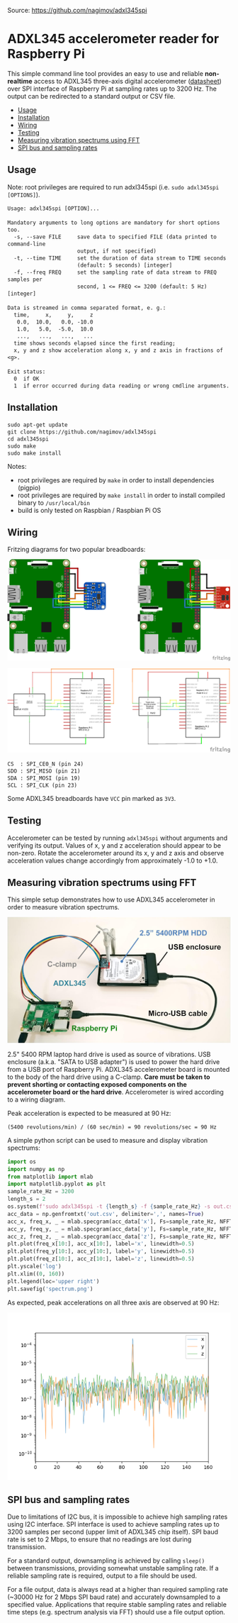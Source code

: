 Source: https://github.com/nagimov/adxl345spi

# ADXL345 accelerometer reader for Raspberry Pi

This simple command line tool provides an easy to use and reliable **non-realtime** access to ADXL345 three-axis digital accelerometer ([datasheet][adxl_manual]) over SPI interface of Raspberry Pi at sampling rates up to 3200 Hz. The output can be redirected to a standard output or CSV file.

- [Usage](#usage)
- [Installation](#installation)
- [Wiring](#wiring)
- [Testing](#testing)
- [Measuring vibration spectrums using FFT](#measuring-vibration-spectrums-using-fft)
- [SPI bus and sampling rates](#spi-bus-and-sampling-rates)

## Usage

Note: root privileges are required to run adxl345spi (i.e. `sudo adxl345spi [OPTIONS]`).

```
Usage: adxl345spi [OPTION]...

Mandatory arguments to long options are mandatory for short options too.
  -s, --save FILE     save data to specified FILE (data printed to command-line
                      output, if not specified)
  -t, --time TIME     set the duration of data stream to TIME seconds
                      (default: 5 seconds) [integer]
  -f, --freq FREQ     set the sampling rate of data stream to FREQ samples per
                      second, 1 <= FREQ <= 3200 (default: 5 Hz) [integer]

Data is streamed in comma separated format, e. g.:
  time,     x,     y,     z
   0.0,  10.0,   0.0, -10.0
   1.0,   5.0,  -5.0,  10.0
   ...,   ...,   ...,   ...
  time shows seconds elapsed since the first reading;
  x, y and z show acceleration along x, y and z axis in fractions of <g>.

Exit status:
  0  if OK
  1  if error occurred during data reading or wrong cmdline arguments.
```

## Installation

```
sudo apt-get update
git clone https://github.com/nagimov/adxl345spi
cd adxl345spi
sudo make
sudo make install
```

Notes:

- root privileges are required by `make` in order to install dependencies (pigpio)
- root privileges are required by `make install` in order to install compiled binary to `/usr/local/bin`
- build is only tested on Raspbian / Raspbian Pi OS

## Wiring

Fritzing diagrams for two popular breadboards:

![adxl345spi_bb][adxl345spi_bb_png]

![adxl345spi_schem][adxl345spi_schem_png]

```
CS  : SPI_CE0_N (pin 24)
SDO : SPI_MISO (pin 21)
SDA : SPI_MOSI (pin 19)
SCL : SPI_CLK (pin 23)
```

Some ADXL345 breadboards have `VCC` pin marked as `3V3`.

## Testing

Accelerometer can be tested by running `adxl345spi` without arguments and verifying its output. Values of x, y and z acceleration should appear to be non-zero. Rotate the accelerometer around its x, y and z axis and observe acceleration values change accordingly from approximately -1.0 to +1.0.

## Measuring vibration spectrums using FFT

This simple setup demonstrates how to use ADXL345 accelerometer in order to measure vibration spectrums.

![adxl345_hdd_setup][adxl345_hdd_setup_jpg]

2.5" 5400 RPM laptop hard drive is used as source of vibrations. USB enclosure (a.k.a. "SATA to USB adapter") is used to power the hard drive from a USB port of Raspberry Pi. ADXL345 accelerometer board is mounted to the body of the hard drive using a C-clamp. **Care must be taken to prevent shorting or contacting exposed components on the accelerometer board or the hard drive**. Accelerometer is wired according to a wiring diagram.

Peak acceleration is expected to be measured at 90 Hz:
```
(5400 revolutions/min) / (60 sec/min) = 90 revolutions/sec = 90 Hz
```

A simple python script can be used to measure and display vibration spectrums:

```python
import os
import numpy as np
from matplotlib import mlab
import matplotlib.pyplot as plt
sample_rate_Hz = 3200
length_s = 2
os.system(f'sudo adxl345spi -t {length_s} -f {sample_rate_Hz} -s out.csv')
acc_data = np.genfromtxt('out.csv', delimiter=',', names=True)
acc_x, freq_x, _ = mlab.specgram(acc_data['x'], Fs=sample_rate_Hz, NFFT=sample_rate_Hz * length_s)
acc_y, freq_y, _ = mlab.specgram(acc_data['y'], Fs=sample_rate_Hz, NFFT=sample_rate_Hz * length_s)
acc_z, freq_z, _ = mlab.specgram(acc_data['z'], Fs=sample_rate_Hz, NFFT=sample_rate_Hz * length_s)
plt.plot(freq_x[10:], acc_x[10:], label='x', linewidth=0.5)
plt.plot(freq_y[10:], acc_y[10:], label='y', linewidth=0.5)
plt.plot(freq_z[10:], acc_z[10:], label='z', linewidth=0.5)
plt.yscale('log')
plt.xlim((0, 160))
plt.legend(loc='upper right')
plt.savefig('spectrum.png')
```

As expected, peak accelerations on all three axis are observed at 90 Hz:

![adxl345_hdd_fft][adxl345_hdd_fft_png]

## SPI bus and sampling rates

Due to limitations of I2C bus, it is impossible to achieve high sampling rates using I2C interface. SPI interface is used to achieve sampling rates up to 3200 samples per second (upper limit of ADXL345 chip itself). SPI baud rate is set to 2 Mbps, to ensure that no readings are lost during transmission.

For a standard output, downsampling is achieved by calling `sleep()` between transmissions, providing somewhat unstable sampling rate. If a reliable sampling rate is required, output to a file should be used.

For a file output, data is always read at a higher than required sampling rate (~30000 Hz for 2 Mbps SPI baud rate) and accurately downsampled to a specified value. Applications that require stable sampling rates and reliable time steps (e.g. spectrum analysis via FFT) should use a file output option.

[adxl_manual]: http://www.analog.com/en/products/mems/accelerometers/adxl345.html
[adxl345spi_bb_png]: img/adxl345spi_bb.png
[adxl345spi_schem_png]: img/adxl345spi_schem.png
[adxl345_hdd_setup_jpg]: img/adxl345_hdd_setup.jpg
[adxl345_hdd_fft_png]: img/adxl345_hdd_fft.png
